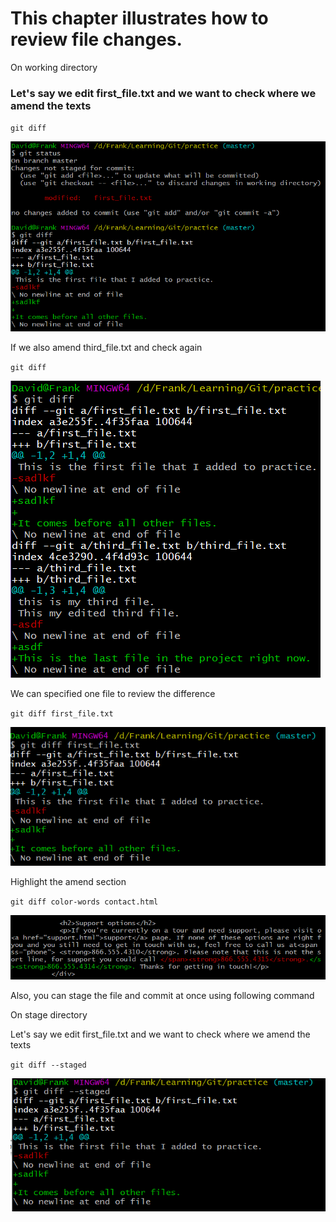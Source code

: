 # This chapter illustrates how to review file changes.

On working directory

### Let's say we edit first\_file.txt and we want to check where we amend the texts

`git diff`

![](/assets/gitDiff)

If we also amend third\_file.txt and check again

`git diff`

![](/assets/gitDiffAll)

We can specified one file to review the difference

`git diff first_file.txt`

![](/assets/gitDiffOneFile)

Highlight the amend section

`git diff color-words contact.html`

![](/assets/hightlint.png)

Also, you can stage the file and commit at once using following command



On stage directory

Let's say we edit first\_file.txt and we want to check where we amend the texts

`git diff --staged`

![](/assets/gitDiffStaged)

